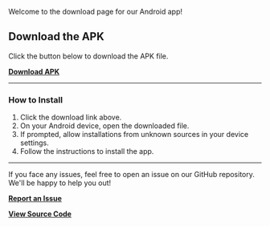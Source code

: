 Welcome to the download page for our Android app!

## Download the APK
Click the button below to download the APK file.

[**Download APK**](my-app.apk)

---

### How to Install
1. Click the download link above.
2. On your Android device, open the downloaded file.
3. If prompted, allow installations from unknown sources in your device settings.
4. Follow the instructions to install the app.

---

If you face any issues, feel free to open an issue on our GitHub repository. We'll be happy to help you out!

[**Report an Issue**](https://github.com/s0han24/FluffyCandiesYogaGuide/issues)
    
[**View Source Code**](https://github.com/s0han24/FluffyCandiesYogaGuide/)
